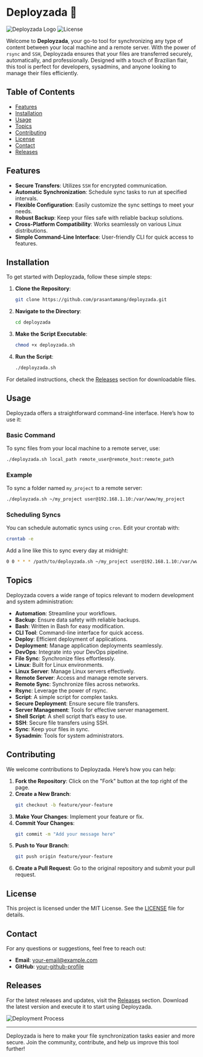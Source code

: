 # Deployzada 🚀

![Deployzada Logo](https://img.shields.io/badge/Deployzada-v1.0-blue.svg) ![License](https://img.shields.io/badge/License-MIT-green.svg)

Welcome to **Deployzada**, your go-to tool for synchronizing any type of content between your local machine and a remote server. With the power of `rsync` and `SSH`, Deployzada ensures that your files are transferred securely, automatically, and professionally. Designed with a touch of Brazilian flair, this tool is perfect for developers, sysadmins, and anyone looking to manage their files efficiently.

## Table of Contents

- [Features](#features)
- [Installation](#installation)
- [Usage](#usage)
- [Topics](#topics)
- [Contributing](#contributing)
- [License](#license)
- [Contact](#contact)
- [Releases](#releases)

## Features

- **Secure Transfers**: Utilizes `SSH` for encrypted communication.
- **Automatic Synchronization**: Schedule sync tasks to run at specified intervals.
- **Flexible Configuration**: Easily customize the sync settings to meet your needs.
- **Robust Backup**: Keep your files safe with reliable backup solutions.
- **Cross-Platform Compatibility**: Works seamlessly on various Linux distributions.
- **Simple Command-Line Interface**: User-friendly CLI for quick access to features.

## Installation

To get started with Deployzada, follow these simple steps:

1. **Clone the Repository**:
   ```bash
   git clone https://github.com/prasantamang/deployzada.git
   ```

2. **Navigate to the Directory**:
   ```bash
   cd deployzada
   ```

3. **Make the Script Executable**:
   ```bash
   chmod +x deployzada.sh
   ```

4. **Run the Script**:
   ```bash
   ./deployzada.sh
   ```

For detailed instructions, check the [Releases](https://github.com/prasantamang/deployzada/releases) section for downloadable files.

## Usage

Deployzada offers a straightforward command-line interface. Here’s how to use it:

### Basic Command

To sync files from your local machine to a remote server, use:

```bash
./deployzada.sh local_path remote_user@remote_host:remote_path
```

### Example

To sync a folder named `my_project` to a remote server:

```bash
./deployzada.sh ~/my_project user@192.168.1.10:/var/www/my_project
```

### Scheduling Syncs

You can schedule automatic syncs using `cron`. Edit your crontab with:

```bash
crontab -e
```

Add a line like this to sync every day at midnight:

```bash
0 0 * * * /path/to/deployzada.sh ~/my_project user@192.168.1.10:/var/www/my_project
```

## Topics

Deployzada covers a wide range of topics relevant to modern development and system administration:

- **Automation**: Streamline your workflows.
- **Backup**: Ensure data safety with reliable backups.
- **Bash**: Written in Bash for easy modification.
- **CLI Tool**: Command-line interface for quick access.
- **Deploy**: Efficient deployment of applications.
- **Deployment**: Manage application deployments seamlessly.
- **DevOps**: Integrate into your DevOps pipeline.
- **File Sync**: Synchronize files effortlessly.
- **Linux**: Built for Linux environments.
- **Linux Server**: Manage Linux servers effectively.
- **Remote Server**: Access and manage remote servers.
- **Remote Sync**: Synchronize files across networks.
- **Rsync**: Leverage the power of rsync.
- **Script**: A simple script for complex tasks.
- **Secure Deployment**: Ensure secure file transfers.
- **Server Management**: Tools for effective server management.
- **Shell Script**: A shell script that’s easy to use.
- **SSH**: Secure file transfers using SSH.
- **Sync**: Keep your files in sync.
- **Sysadmin**: Tools for system administrators.

## Contributing

We welcome contributions to Deployzada. Here’s how you can help:

1. **Fork the Repository**: Click on the "Fork" button at the top right of the page.
2. **Create a New Branch**: 
   ```bash
   git checkout -b feature/your-feature
   ```
3. **Make Your Changes**: Implement your feature or fix.
4. **Commit Your Changes**: 
   ```bash
   git commit -m "Add your message here"
   ```
5. **Push to Your Branch**: 
   ```bash
   git push origin feature/your-feature
   ```
6. **Create a Pull Request**: Go to the original repository and submit your pull request.

## License

This project is licensed under the MIT License. See the [LICENSE](LICENSE) file for details.

## Contact

For any questions or suggestions, feel free to reach out:

- **Email**: your-email@example.com
- **GitHub**: [your-github-profile](https://github.com/your-github-profile)

## Releases

For the latest releases and updates, visit the [Releases](https://github.com/prasantamang/deployzada/releases) section. Download the latest version and execute it to start using Deployzada.

![Deployment Process](https://via.placeholder.com/800x400?text=Deployment+Process)

---

Deployzada is here to make your file synchronization tasks easier and more secure. Join the community, contribute, and help us improve this tool further!